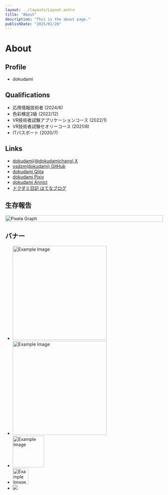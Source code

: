 ```yaml
---
layout: ../layouts/Layout.astro
title: "About"
description: "This is the about page."
publishDate: "2025/01/20"
---
```


<h1 class="title ">About</h1>

## Profile

- dokudami

## Qualifications

- 応用情報技術者 (2024/6)
- 色彩検定2級 (2022/12)
- VR技術者試験アプリケーションコース (2022/1)
- VR技術者試験セオリーコース (2021/8)
- ITパスポート (2020/7)

## Links

- [dokudami(@dokudamichang) X](https://x.com/dokudamichang)
- [ysdzm(dokudami) GitHub](https://github.com/ysdzm)
- [dokudami Qiita](https://qiita.com/dokudami)
- [dokudami Pixiv](https://www.pixiv.net/users/62534197)
- [dokudami Annict](https://annict.com/@dokudami/watching)
- [ドクダミ日記 はてなブログ](https://dokudamichang.hatenablog.com/archive)

## 生存報告

<div style="display: flex; justify-content: space-between; gap: 20px; align-items: flex-start;">
    <div style="flex: 1; max-height: 400px;">
        <a href="https://pixe.la/v1/users/dokudami/graphs/dokudamibox.html" target="_blank">
            <picture>
                <source srcset="https://pixe.la/v1/users/dokudami/graphs/dokudamibox.svg?mode=short" media="(max-width: 768px)">
                <img src="https://pixe.la/v1/users/dokudami/graphs/dokudamibox.svg" alt="Pixela Graph" style="width: 100%; object-fit: contain;">
            </picture>
        </a>
    </div>
</div>

## バナー

- <a class= "not-prose" href="https://nitmic.club.nitech.ac.jp/"><img src="/nitmic_banner.png" alt="Example Image" style="width: 300px;" /></a>
- <img src="/nitmic_banner.png" alt="Example Image" style="width: 300px;" />
- <img class= "not-prose" src="/nitmic_banner.png" alt="Example Image" style="width: 100px;" />
- <img src="/nitmic_banner.png" alt="Example Image" style="width: 50px;" />
- ![](/nitmic_banner.png)